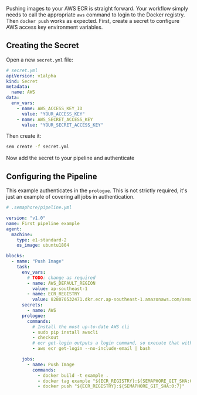 Pushing images to your AWS ECR is straight forward. Your workflow
simply needs to call the appropriate `aws` command to login to the
Docker registry. Then `docker push` works as expected. First, create a
secret to configure AWS access key environment variables.

## Creating the Secret

Open a new `secret.yml` file:

``` yaml
# secret.yml
apiVersion: v1alpha
kind: Secret
metadata:
  name: AWS
data:
  env_vars:
    - name: AWS_ACCESS_KEY_ID
      value: "YOUR_ACCESS_KEY"
    - name: AWS_SECRET_ACCESS_KEY
      value: "YOUR_SECRET_ACCESS_KEY"
```

Then create it:

``` bash
sem create -f secret.yml
```

Now add the secret to your pipeline and authenticate

## Configuring the Pipeline

This example authenticates in the `prologue`. This is not
strictly required, it's just an example of covering all jobs in
authentication.

``` yaml
# .semaphore/pipeline.yml

version: "v1.0"
name: First pipeline example
agent:
  machine:
    type: e1-standard-2
    os_image: ubuntu1804

blocks:
  - name: "Push Image"
    task:
      env_vars:
        # TODO: change as required
        - name: AWS_DEFAULT_REGION
          value: ap-southeast-1
        - name: ECR_REGISTRY
          value: 828070532471.dkr.ecr.ap-southeast-1.amazonaws.com/semaphore2-ecr-example
      secrets:
        - name: AWS
      prologue:
        commands:
          # Install the most up-to-date AWS cli
          - sudo pip install awscli
          - checkout
          # ecr get-login outputs a login command, so execute that with bash
          - aws ecr get-login --no-include-email | bash

      jobs:
        - name: Push Image
          commands:
            - docker build -t example .
            - docker tag example "${ECR_REGISTRY}:${SEMAPHORE_GIT_SHA:0:7}"
            - docker push "${ECR_REGISTRY}:${SEMAPHORE_GIT_SHA:0:7}"
```
